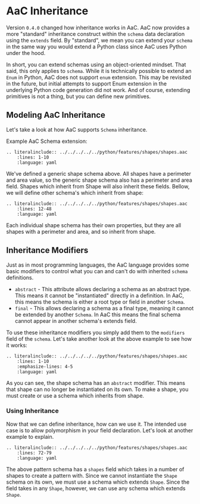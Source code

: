 # AaC Inheritance

Version `0.4.0` changed how inheritance works in AaC.  AaC now provides a more "standard" inheritance construct within the `schema` data declaration using the `extends` field.  By "standard", we mean you can extend your `schema` in the same way you would extend a Python class since AaC uses Python under the hood.

In short, you can extend schemas using an object-oriented mindset.  That said, this only applies to `schema`.  While it is technically possible to extend an `Enum` in Python, AaC does not support `enum` extension.  This may be revisited in the future, but initial attempts to support Enum extension in the underlying Python code generation did not work.  And of course, extending primitives is not a thing, but you can define new primitives.

## Modeling AaC Inheritance

Let's take a look at how AaC supports `Schema` inheritance.

Example AaC Schema extension:
```{eval-rst}
.. literalinclude:: ../../../../../python/features/shapes/shapes.aac
    :lines: 1-10
    :language: yaml
```

We've defined a generic shape schema above.  All shapes have a perimeter and area value, so the generic shape schema also has a perimeter and area field.  Shapes which inherit from Shape will also inherit these fields.
Bellow, we will define other schema's which inherit from shape:

```{eval-rst}
.. literalinclude:: ../../../../../python/features/shapes/shapes.aac
    :lines: 12-48
    :language: yaml
```

Each individual shape schema has their own properties, but they are all shapes with a perimeter and area, and so inherit from shape.

## Inheritance Modifiers

Just as in most programming languages, the AaC language provides some basic modifiers to control what you can and can't do with inherited `schema` definitions.

- `abstract` - This attribute allows declaring a schema as an abstract type. This means it cannot be "instantiated" directly in a definition.  In AaC, this means the schema is either a root type or field in another `Schema`.
- `final` - This allows declaring a schema as a final type, meaning it cannot be extended by another `Schema`.  In AaC this means the final schema cannot appear in another schema's extends field.

To use these inheritance modifiers you simply add them to the `modifiers` field of the `schema`.  Let's take another look at the above example to see how it works:

```{eval-rst}
.. literalinclude:: ../../../../../python/features/shapes/shapes.aac
    :lines: 1-10
    :emphasize-lines: 4-5
    :language: yaml
```

As you can see, the shape schema has an `abstract` modifier.  This means that shape can no longer be instantiated on its own.  To make a shape, you must create or use a schema which inherits from shape.

### Using Inheritance

Now that we can define inheritance, how can we use it.  The intended use case is to allow polymorphism in your field declaration.  Let's look at another example to explain.

```{eval-rst}
.. literalinclude:: ../../../../../python/features/shapes/shapes.aac
    :lines: 72-79
    :language: yaml
```

The above pattern schema has a `shapes` field which takes in a number of shapes to create a pattern with.
Since we cannot instantiate the `Shape` schema on its own, we must use a schema which extends `Shape`.  Since the field takes in any `Shape`, however, we can use any schema which extends `Shape`.
